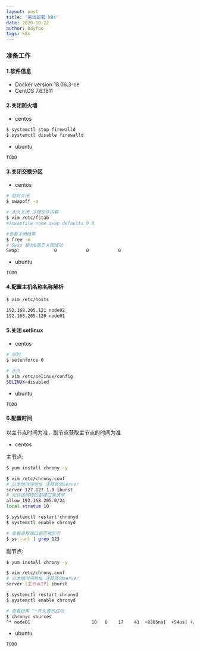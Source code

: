 ```yaml
---
layout: post
title: '离线部署 k8s'
date: 2020-10-22
author: boyfoo
tags: k8s
---
```


### 准备工作

#### 1.软件信息

* Docker version 18.06.3-ce
* CentOS 7.6.1811

#### 2.关闭防火墙

* centos

```bash
$ systemctl stop firewalld
$ systemctl disable firewalld
```

* ubuntu

`TODO`

#### 3.关闭交换分区

* centos

```bash
# 临时关闭
$ swapoff -a
```
```bash
# 永久关闭 注释文件内容
$ vim /etc/fstab
#/swapfile none swap defaults 0 0
```
```bash
#查看关闭结果
$ free -m
# Swap 都为0表示关闭成功
Swap:             0           0           0
```

* ubuntu

`TODO`

#### 4.配置主机名称名称解析

```bash
$ vim /etc/hosts

192.168.205.121 node02
192.168.205.120 node01
```


#### 5.关闭 setlinux

* centos

```bash
# 临时
$ setenforce 0

# 永久
$ vim /etc/selinux/config
SELINUX=disabled
```

* ubuntu

`TODO`

#### 6.配置时间

以主节点时间为准，副节点获取主节点的时间为准

* centos

主节点:

```bash
$ yum install chrony -y

$ vim /etc/chrony.conf
# 以本地时间地址 注释其他server
server 127.127.1.0 iburst
# 允许该网段的副接口来请求
allow 192.168.205.0/24
local stratum 10

$ systemctl restart chronyd
$ systemctl enable chronyd

# 查看进程端口是否被监听
$ ss -unl | grep 123
```

副节点:

```bash
$ yum install chrony -y

$ vim /etc/chrony.conf
# 以本地时间地址 注释其他server
server [主节点IP] iburst

$ systemctl restart chronyd
$ systemctl enable chronyd

# 查看结果 ^*开头表示成功
$ chronyc sources
^* node01                       10   6    17    41  +8305ns[  +54us] +/-  160us
```

* ubuntu

`TODO`